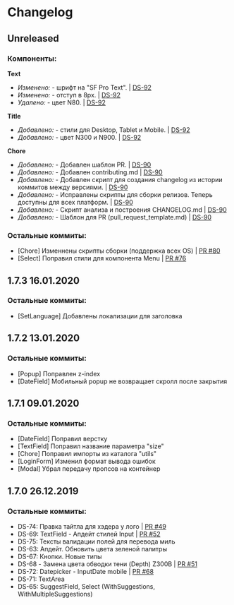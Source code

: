 # Changelog


## Unreleased 

### Компоненты:

**Text**

- *Изменено:* - шрифт на "SF Pro Text". | [DS-92](https://s7airlines.atlassian.net/browse/DS-92)
- *Изменено:* - отступ в 8px. | [DS-92](https://s7airlines.atlassian.net/browse/DS-92)
- *Удалено:* - цвет N80. | [DS-92](https://s7airlines.atlassian.net/browse/DS-92)

**Title**

- *Добавлено:* - стили для Desktop, Tablet и Mobile. | [DS-92](https://s7airlines.atlassian.net/browse/DS-92)
- *Добавлено:* - цвет N300 и N900. | [DS-92](https://s7airlines.atlassian.net/browse/DS-92)

**Chore**

- *Добавлено:* - Добавлен шаблон PR. | [DS-90](https://s7airlines.atlassian.net/browse/DS-90)
- *Добавлено:* - Добавлен contributing.md | [DS-90](https://s7airlines.atlassian.net/browse/DS-90)
- *Добавлено:* - Добавлен скрипт для создания changelog из истории коммитов между версиями. | [DS-90](https://s7airlines.atlassian.net/browse/DS-90)
- *Добавлено:* - Исправлены скрипты для сборки релизов. Теперь доступны для всех платформ. | [DS-90](https://s7airlines.atlassian.net/browse/DS-90)
- *Добавлено:* - Скрипт анализа и построения CHANGELOG.md | [DS-90](https://s7airlines.atlassian.net/browse/DS-90)
- *Добавлено:* - Шаблон для PR (pull_request_template.md) | [DS-90](https://s7airlines.atlassian.net/browse/DS-90)

### Остальные коммиты:

- [Chore] Изменнены скрипты сборки (поддержка всех OS) | [PR #80](https://github.com/CSSSR/s7_ds/pull/80)
- [Select] Поправил стили для компонента Menu | [PR #76](https://github.com/CSSSR/s7_ds/pull/76)


## 1.7.3 16.01.2020

### Остальные коммиты:

- [SetLanguage] Добавлены локализации для заголовка


## 1.7.2 13.01.2020

### Остальные коммиты:

- [Popup] Поправлен z-index
- [DateField] Мобильный popup не возвращает скролл после закрытия


## 1.7.1 09.01.2020

### Остальные коммиты:

- [DateField] Поправил верстку
- [TextField] Поправил название параметра "size"
- [Chore] Поправил импорты из каталога "utils"
- [LoginForm] Изменил формат вывода ошибок
- [Modal] Убрал передачу пропсов на контейнер


## 1.7.0 26.12.2019

### Остальные коммиты:

- DS-74: Правка тайтла для хэдера у лого | [PR #49](https://github.com/CSSSR/s7_ds/pull/49)
- DS-69: TextField - Апдейт стилей Input | [PR #52](https://github.com/CSSSR/s7_ds/pull/52)
- DS-75: Тексты валидации полей для перевода миль
- DS-63: Апдейт. Обновить цвета зеленой палитры
- DS-67: Кнопки. Новые типы
- DS-68 - Замена цвета обводки тени (Depth) Z300B | [PR #51](https://github.com/CSSSR/s7_ds/pull/51)
- DS-72: Datepicker - InputDate mobile | [PR #68](https://github.com/CSSSR/s7_ds/pull/68)
- DS-71: TextArea
- DS-65: SuggestField, Select (WithSuggestions, WithMultipleSuggestions)
